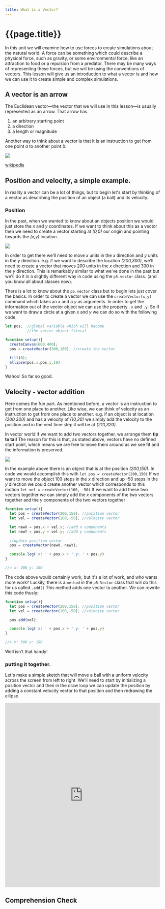 ```yaml
---
title: What is a Vector?
---
```


# {{page.title}}

In this unit we will examine how to use forces to create simulations about the natural world. A force can be something which could describe a physical force, such as gravity, or some environmental force, like an attraction to food or a repulsion from a predator. There may be many ways of representing these forces, but we will be using the conventions of vectors. This lesson will give us an introduction to what a vector is and how we can use it to create simple and complex simulations.

## A vector is an arrow

The Euclidean vector—the vector that we will use in this lesson—is usually represented as an arrow. That arrow has 
1. an arbitrary starting point
1. a direction
1. a length or magnitude

Another way to think about a vector is that it is an instruction to get from one point _a_ to another point _b_. 

![](https://upload.wikimedia.org/wikipedia/commons/thumb/9/95/Vector_from_A_to_B.svg/1200px-Vector_from_A_to_B.svg.png)

<p class="caption"><a href="https://upload.wikimedia.org/wikipedia/commons/thumb/9/95/Vector_from_A_to_B.svg/1200px-Vector_from_A_to_B.svg.png">wikipedia</a></p>

## Position and velocity, a simple example.

In reality a vector can be a lot of things, but to begin let's start by thinking of a vector as describing the position of an object (a ball) and its velocity. 

### Position
In the past, when we wanted to know about an objects position we would just store the _x_ and _y_ coordinates. If we want to think about this as a vector then we need to create a vector starting at _(0,0)_ our origin and pointing towards the _(x,y)_ location.

![]({{site.baseurl}}/img/vectors/position-vector-01.png)

In order to get there we'll need to move _x_ units in the _x_ direction and _y_ units in the _y_ direction. e.g. if we want to describe the location _(200,300)_, we'll need to create a vector that moves 200 units in the _x_ direction and 300 in the _y_ direction. This is remarkably similar to what we've done in the past but we'll do it in a slightly different way in code using the `p5.vector` class. (and you know all about classes now). 

There is a lot to know about the `p5.vector` class but to begin lets just cover the basics. In order to create a vector we can use the `createVector(x,y)` command which takes an _x_ and a _y_ as arguments. In order to get the information out of the vector object we can use the property `.x` and `.y`. So if we want to draw a circle at a given _x_ and _y_ we can do so with the following code.

```javascript
let pos;  //global variable which will become 
          //the vector object literal

function setup(){
  createCanvas(600,400);
  pos = createVector(300,100); //create the vector

  fill(0);
  ellipse(pos.x,pos.y,10)
}
```

Wahoo! So far so good. 

## Velocity - vector addition

Here comes the fun part. As mentioned before, a vector is an instruction to get from one place to another. Like wise, we can think of velocity as an instruction to get from one place to another. e.g. if an object is at location _(200,300)_ and has a velocity of _(10,20)_ we simply add the velocity to the position and in the next time step it will be at _(210,320)_. 

In vector world if we want to add two vectors together, we arrange them **tip to tail** The reason for this is that, as stated above, vectors have no defined start point, which means we are free to move them around as we see fit and the information is preserved. 

![]({{site.baseurl}}/img/vectors/position-vector-02.png)

In the example above there is an object that is at the position _(200,150)_. In code we would accomplish this with `let pos = createVector(200,150)` If we want to move the object 100 steps in the _x_ direction and up -50 steps in the _y_ direction we could create another vector which corresponds to this motion `let vel = createVector(100, -50)` If we want to add these two vectors together we can simply add the _x_ components of the two vectors together and the _y_ components of the two vectors together

```javascript
function setup(){
  let pos = createVector(200,150); //position vector
  let vel = createVector(100,-50); //velocity vector

  let newX = pos.x + vel.x; //add x components
  let newY = pos.y + vel.y; //add y components
  
  //update position vector
  pos = createVector(newX, newY); 

  console.log('x: ' + pos.x + ' y: ' + pos.y)
}

//> x: 300 y: 100
```

The code above would certainly work, but it's a lot of work, and who wants more work? Luckily, there is a `method` in the `p5.Vector` class that will do this for us called `.add()` This method adds one vector to another. We can rewrite this code thusly:

```javascript
function setup(){
  let pos = createVector(200,150); //position vector
  let vel = createVector(100,-50); //velocity vector

  pos.add(vel); 

  console.log('x: ' + pos.x + ' y: ' + pos.y)
}

//> x: 300 y: 100
```

Well isn't that handy! 

### putting it together.

Let's make a simple sketch that will move a ball with a uniform velocity across the screen from left to right. We'll need to start by initializing a position vector and then in the draw loop we can update the position by adding a constant velocity vector to that position and then redrawing the ellipse.

<iframe width="100%" height="600" frameborder="0" src="https://editor.p5js.org/mdarfler/sketches/dfERahzkZ"></iframe>

## Comprehension Check
